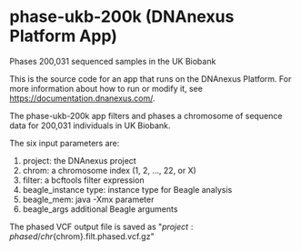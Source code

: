 <!-- dx-header -->
# phase-ukb-200k (DNAnexus Platform App)

Phases 200,031 sequenced samples in the UK Biobank

This is the source code for an app that runs on the DNAnexus Platform.
For more information about how to run or modify it, see
https://documentation.dnanexus.com/.
<!-- /dx-header -->

The phase-ukb-200k app filters and phases a chromosome of sequence data
for 200,031 individuals in UK Biobank.

The six input parameters are:

  1) project:              the DNAnexus project
  2) chrom:                a chromosome index (1, 2, ..., 22, or X)
  3) filter:               a bcftools filter expression
  4) beagle_instance type: instance type for Beagle analysis
  5) beagle_mem:           java -Xmx parameter
  6) beagle_args           additional Beagle arguments

The phased VCF output file is saved as "${project}:phased/chr${chrom}.filt.phased.vcf.gz"
